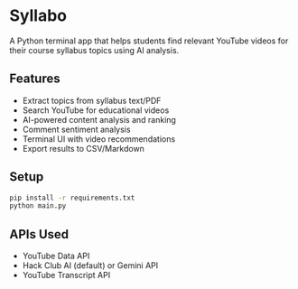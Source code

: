 # Syllabo

A Python terminal app that helps students find relevant YouTube videos for their course syllabus topics using AI analysis.

## Features

- Extract topics from syllabus text/PDF
- Search YouTube for educational videos
- AI-powered content analysis and ranking
- Comment sentiment analysis
- Terminal UI with video recommendations
- Export results to CSV/Markdown

## Setup

```bash
pip install -r requirements.txt
python main.py
```

## APIs Used

- YouTube Data API
- Hack Club AI (default) or Gemini API
- YouTube Transcript API